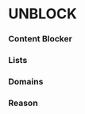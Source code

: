 # UNBLOCK

<!-- This is for domains that you think should be unblocked, or that should be added to the Whitelist.

Please set the title of your issue to "[UNBLOCK]", followed by a summary of your issue..."

Note that anything between <!- - and - -> won't be shown when your issue is created.
-->

### Content Blocker
<!-- What Content Blocker are you using?
-->

### Lists
<!-- With which list(s) does the problem occur?
-->

### Domains
<!-- Which domain(s) should be unblocked?
-->

### Reason
<!-- Why should the domain(s) be unblocked?

Provide as many details as possible to avoid unnecessary enquiries. If necessary, please describe the steps to reproduce. You can also add screenshots.
-->
